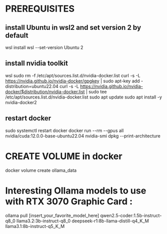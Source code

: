 # PREREQUISITES

## install Ubuntu in wsl2 and set version 2 by default

wsl install
wsl --set-version Ubuntu 2

## install nvidia toolkit

wsl
sudo rm -f /etc/apt/sources.list.d/nvidia-docker.list
curl -s -L https://nvidia.github.io/nvidia-docker/gpgkey | sudo apt-key add -
distribution=ubuntu22.04
curl -s -L https://nvidia.github.io/nvidia-docker/$distribution/nvidia-docker.list | sudo tee /etc/apt/sources.list.d/nvidia-docker.list
sudo apt update
sudo apt install -y nvidia-docker2

## restart docker

sudo systemctl restart docker
docker run --rm --gpus all nvidia/cuda:12.0.0-base-ubuntu22.04 nvidia-smi
dpkg --print-architecture

# CREATE VOLUME in docker

docker volume create ollama_data

# Interesting Ollama models to use with RTX 3070 Graphic Card :

ollama pull [insert_your_favorite_model_here]
qwen2.5-coder:1.5b-instruct-q8_0
llama3.2:3b-instruct-q8_0
deepseek-r1:8b-llama-distill-q4_K_M
llama3.1:8b-instruct-q5_K_M
